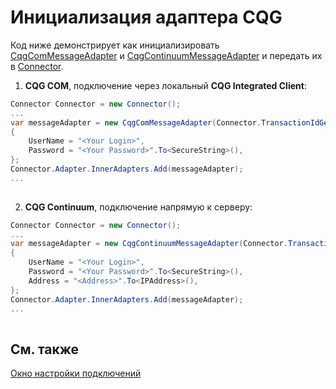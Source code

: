 # Инициализация адаптера CQG

Код ниже демонстрирует как инициализировать [CqgComMessageAdapter](xref:StockSharp.Cqg.Com.CqgComMessageAdapter) и [CqgContinuumMessageAdapter](xref:StockSharp.Cqg.Continuum.CqgContinuumMessageAdapter) и передать их в [Connector](xref:StockSharp.Algo.Connector).

1. **CQG COM**, подключение через локальный **CQG Integrated Client**:

```cs
Connector Connector = new Connector();				
...				
var messageAdapter = new CqgComMessageAdapter(Connector.TransactionIdGenerator)
{
    UserName = "<Your Login>",
    Password = "<Your Password>".To<SecureString>(),
};
Connector.Adapter.InnerAdapters.Add(messageAdapter);
...	
							
```

2. **CQG Continuum**, подключение напрямую к серверу:

```cs
Connector Connector = new Connector();				
...				
var messageAdapter = new CqgContinuumMessageAdapter(Connector.TransactionIdGenerator)
{
    UserName = "<Your Login>",
    Password = "<Your Password>".To<SecureString>(),
    Address = "<Address>".To<IPAddress>(),
};
Connector.Adapter.InnerAdapters.Add(messageAdapter);
...	
							
```

## См. также

[Окно настройки подключений](API_UI_ConnectorWindow.md)
